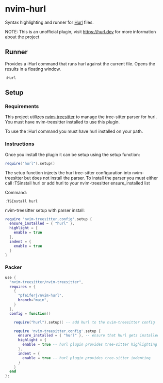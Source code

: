 # nvim-hurl

Syntax highlighting and runner for [Hurl](https://hurl.dev) files.

NOTE: This is an unofficial plugin, visit <https://hurl.dev> for more
information about the project

## Runner

Provides a :Hurl command that runs hurl against the current file. Opens the
results in a floating window.

```vim
:Hurl
```

## Setup

### Requirements

This project utilizes [nvim-treesitter](https://github.com/nvim-treesitter/nvim-treesitter)
to manage the tree-sitter parser for hurl. You must have nvim-treesitter
installed to use this plugin.

To use the :Hurl command you must have hurl installed on your path.

### Instructions

Once you install the plugin it can be setup using the setup function:

``` lua
require("hurl").setup()
```

The setup function injects the hurl tree-sitter configuration into
nvim-treesitter but does not install the parser. To install the parser you must
either call :TSinstall hurl or add hurl to your nvim-treesitter
ensure\_installed list

Command:

``` vim
:TSInstall hurl
```

nvim-treesitter setup with parser install:

``` lua
require 'nvim-treesitter.config'.setup {
  ensure_installed = { "hurl" },
  highlight = {
    enable = true
  },
  indent = {
    enable = true
  }
}
```

### Packer

``` lua
use {
  "nvim-treesitter/nvim-treesitter",
  requires = {
    {
      "pfeiferj/nvim-hurl",
      branch="main",
    }
  },
  config = function()

    require("hurl").setup() -- add hurl to the nvim-treesitter config

    require 'nvim-treesitter.config'.setup {
      ensure_installed = { "hurl" }, -- ensure that hurl gets installed
      highlight = {
        enable = true -- hurl plugin provides tree-sitter highlighting
      },
      indent = {
        enable = true -- hurl plugin provides tree-sitter indenting
      }
    }
  end
};

```
